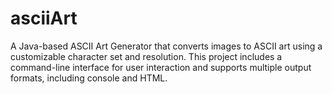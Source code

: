 # asciiArt
A Java-based ASCII Art Generator that converts images to ASCII art using a customizable character set and resolution. This project includes a command-line interface for user interaction and supports multiple output formats, including console and HTML.
